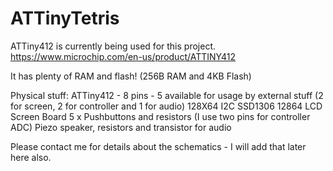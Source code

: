 # ATTinyTetris

ATTiny412 is currently being used for this project.
https://www.microchip.com/en-us/product/ATTINY412

It has plenty of RAM and flash! (256B RAM and 4KB Flash)

Physical stuff:
ATTiny412 - 8 pins - 5 available for usage by external stuff (2 for screen, 2 for controller and 1 for audio)
128X64 I2C SSD1306 12864 LCD Screen Board
5 x Pushbuttons and resistors (I use two pins for controller ADC)
Piezo speaker, resistors and transistor for audio

Please contact me for details about the schematics - I will add that later here also.
